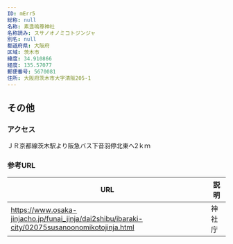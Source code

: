 ```yaml
---
ID: mErr5
総称: null
名称: 素盞嗚尊神社
名称読み: スサノオノミコトジンジャ
別名: null
都道府県: 大阪府
区域: 茨木市
緯度: 34.910866
経度: 135.57077
郵便番号: 5670081
住所: 大阪府茨木市大字清阪205-1
---
```


## その他

### アクセス

ＪＲ京都線茨木駅より阪急バス下音羽停北東へ2ｋｍ

### 参考URL

| URL                                                                                             | 説明   |
| ----------------------------------------------------------------------------------------------- | ------ |
| https://www.osaka-jinjacho.jp/funai_jinja/dai2shibu/ibaraki-city/02075susanoonomikotojinja.html | 神社庁 |
